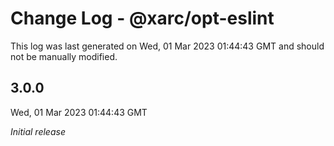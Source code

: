 # Change Log - @xarc/opt-eslint

This log was last generated on Wed, 01 Mar 2023 01:44:43 GMT and should not be manually modified.

## 3.0.0
Wed, 01 Mar 2023 01:44:43 GMT

_Initial release_

